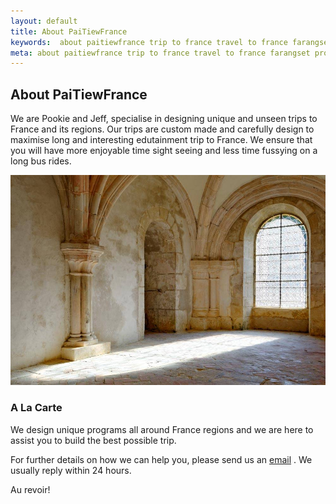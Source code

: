 ```yaml
---
layout: default
title: About PaiTiewFrance 
keywords:  about paitiewfrance trip to france travel to france farangset provence burgundy averyron bourgogne 
meta: about paitiewfrance trip to france travel to france farangset provence burgundy averyron bourgogne 
---
```

## About PaiTiewFrance 

We are Pookie and Jeff, specialise in designing unique and unseen trips to France and its regions. Our trips are custom made and carefully design to maximise long and interesting edutainment trip to France. We ensure that you will have more enjoyable time sight seeing and less time fussying on a long bus rides. 



![Abbaye de Fontenay](/img/fontenay.jpg "Abbaye de Fontenay")


### A La Carte
We design unique programs all around France regions and we are here to assist you to build the best possible trip. 

For further details on how we can help you, please send us an [email](mailto:paitiewfrance@hotmail.com) . We usually reply within 24 hours.

Au revoir!
